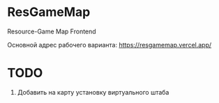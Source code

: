 # ResGameMap
Resource-Game Map Frontend

Основной адрес рабочего варианта: https://resgamemap.vercel.app/


# TODO
1. Добавить на карту установку виртуального штаба
